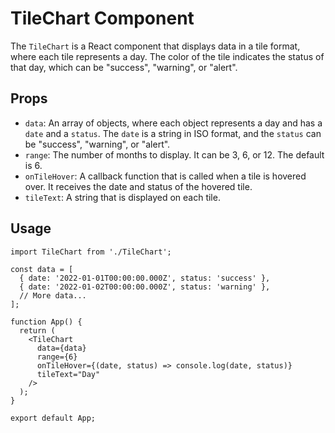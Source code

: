 # TileChart Component

The `TileChart` is a React component that displays data in a tile format, where each tile represents a day. The color of the tile indicates the status of that day, which can be "success", "warning", or "alert".

## Props

- `data`: An array of objects, where each object represents a day and has a `date` and a `status`. The `date` is a string in ISO format, and the `status` can be "success", "warning", or "alert".
- `range`: The number of months to display. It can be 3, 6, or 12. The default is 6.
- `onTileHover`: A callback function that is called when a tile is hovered over. It receives the date and status of the hovered tile.
- `tileText`: A string that is displayed on each tile.

## Usage

```tsx
import TileChart from './TileChart';

const data = [
  { date: '2022-01-01T00:00:00.000Z', status: 'success' },
  { date: '2022-01-02T00:00:00.000Z', status: 'warning' },
  // More data...
];

function App() {
  return (
    <TileChart
      data={data}
      range={6}
      onTileHover={(date, status) => console.log(date, status)}
      tileText="Day"
    />
  );
}

export default App;